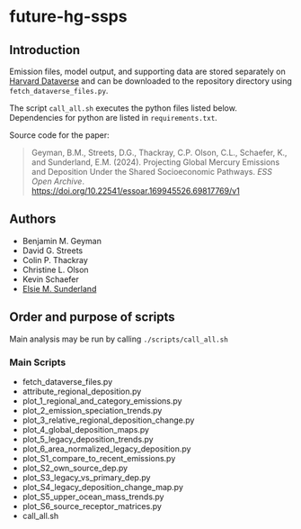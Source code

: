 # future-hg-ssps

## Introduction

Emission files, model output, and supporting data are stored separately on <a href="https://doi.org/10.7910/DVN/UIEZW5">Harvard Dataverse</a> and can be downloaded to the repository directory using `fetch_dataverse_files.py`.

The script `call_all.sh` executes the python files listed below. Dependencies for python are listed in `requirements.txt`.

Source code for the paper:
> Geyman, B.M., Streets, D.G., Thackray, C.P. Olson, C.L., Schaefer, K., and Sunderland, E.M. (2024). Projecting Global Mercury Emissions and Deposition Under the Shared Socioeconomic Pathways. *ESS Open Archive*. <a href="https://doi.org/10.22541/essoar.169945526.69817769/v1">https://doi.org/10.22541/essoar.169945526.69817769/v1</a>

## Authors
* Benjamin M. Geyman
* David G. Streets
* Colin P. Thackray
* Christine L. Olson
* Kevin Schaefer
* [Elsie M. Sunderland](https://bgc.seas.harvard.edu/)

##  Order and purpose of scripts

Main analysis may be run by calling `./scripts/call_all.sh`

### Main Scripts
- fetch_dataverse_files.py
- attribute_regional_deposition.py
- plot_1_regional_and_category_emissions.py
- plot_2_emission_speciation_trends.py
- plot_3_relative_regional_deposition_change.py
- plot_4_global_deposition_maps.py
- plot_5_legacy_deposition_trends.py
- plot_6_area_normalized_legacy_deposition.py
- plot_S1_compare_to_recent_emissions.py
- plot_S2_own_source_dep.py
- plot_S3_legacy_vs_primary_dep.py
- plot_S4_legacy_deposition_change_map.py
- plot_S5_upper_ocean_mass_trends.py
- plot_S6_source_receptor_matrices.py
- call_all.sh
